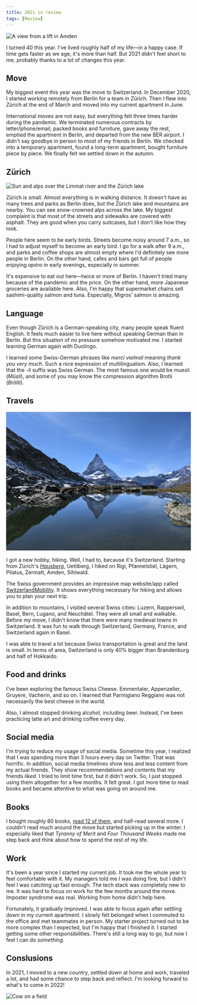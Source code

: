 ```yaml
---
title: 2021 in review
tags: [Review]
---
```


![A view from a lift in Amden](/images/2021-amden-lift.jpg)

I turned 40 this year. I've lived roughly half of my life—in a happy case. If time gets faster as we age, it's more than half. But 2021 didn't feel short to me, probably thanks to a lot of changes this year.

## Move

My biggest event this year was the move to Switzerland. In December 2020, I started working remotely from Berlin for a team in Zürich. Then I flew into Zürich at the end of March and moved into my current apartment in June.

International moves are not easy, but everything felt three times harder during the pandemic. We terminated numerous contracts by letter/phone/email, packed books and furniture, gave away the rest, emptied the apartment in Berlin, and departed from the new BER airport. I didn't say goodbye in person to most of my friends in Berlin. We checked into a temporary apartment, found a long-term apartment, bought furniture piece by piece. We finally felt we settled down in the autumn.

## Zürich

![Sun and alps over the Limmat river and the Zürich lake](/images/2021-zurich-limmat.jpg)

Zürich is small. Almost everything is in walking distance. It doesn't have as many trees and parks as Berlin does, but the Zürich lake and mountains are nearby. You can see snow-crowned alps across the lake. My biggest complaint is that most of the streets and sidewalks are covered with asphalt. They are good when you carry suitcases, but I don't like how they look.

People here seem to be early birds. Streets become noisy around 7 a.m., so I had to adjust myself to become an early bird. I go for a walk after 9 a.m., and parks and coffee shops are almost empty where I'd definitely see more people in Berlin. On the other hand, cafes and bars get full of people enjoying _apéro_ in early evenings, especially in summer.

It's expensive to eat out here—twice or more of Berlin. I haven't tried many because of the pandemic and the price. On the other hand, more Japanese groceries are available here. Also, I'm happy that supermarket chains sell sashimi-quality salmon and tuna. Especially, Migros' salmon is amazing.

## Language

Even though Zürich is a German-speaking city, many people speak fluent English. It feels much easier to live here without speaking German than in Berlin. But this situation of no pressure somehow motivated me. I started learning German again with Duolingo.

I learned some Swiss-German phrases like _merci vielmal_ meaning _thank you very much_. Such a nice expression of multilingualism. Also, I learned that the _-li_ suffix was Swiss German. The most famous one would be muesli (_Müsli_), and some of you may know the compression algorithm Brotli (_Brötli_).

## Travels

![Matterhorn and its reflection on a lake](/images/2021-matterhorn.jpg)

I got a new hobby, hiking. Well, I had to, because it's Switzerland. Starting from Zürich's [_Hausberg_](https://en.wikipedia.org/wiki/Hausberg), Uetliberg, I hiked on Rigi, Pfannelstiel, Lägern, Pilatus, Zermatt, Amden, Sihlwald.

The Swiss government provides an impressive map website/app called [SwitzerlandMobility](https://www.schweizmobil.ch/en/hiking-in-switzerland.html). It shows everything necessary for hiking and allows you to plan your next trip.

In addition to mountains, I visited several Swiss cities: Luzern, Rapperswil, Basel, Bern, Lugano, and Neuchâtel. They were all small and walkable. Before my move, I didn't know that there were many medieval towns in Switzerland. It was fun to walk through Switzerland, Germany, France, and Switzerland again in Basel.

I was able to travel a lot because Swiss transportation is great and the land is small. In terms of area, Switzerland is only 40% bigger than Brandenburg and half of Hokkaido.

## Food and drinks

I've been exploring the famous Swiss Cheese. Emmentaler, Appenzeller, Gruyere, Vacherin, and so on. I learned that Parmigiano Reggiano was not necessarily the best cheese in the world.

Also, I almost stopped drinking alcohol, including beer. Instead, I've been practicing latte art and drinking coffee every day.

## Social media

I'm trying to reduce my usage of social media. Sometime this year, I realized that I was spending more than 3 hours every day on Twitter. That was horrific. In addition, social media timelines show less and less content from my actual friends. They show recommendations and contents that my friends _liked_. I tried to limit time first, but it didn't work. So, I just stopped using them altogether for a few months. It felt great. I got more time to read books and became attentive to what was going on around me.

## Books

I bought roughly 60 books, [read 12 of them](https://www.goodreads.com/user/year_in_books/2021/57764964), and half-read several more. I couldn't read much around the move but started picking up in the winter. I especially liked that _Tyranny of Merit_ and _Four Thousand Weeks_ made me step back and think about how to spend the rest of my life.

## Work

It's been a year since I started my current job. It took me the whole year to feel comfortable with it. My managers told me I was doing fine, but I didn't feel I was catching up fast enough. The tech stack was completely new to me. It was hard to focus on work for the few months around the move. Imposter syndrome was real. Working from home didn't help here.

Fortunately, it gradually improved. I was able to focus again after settling down in my current apartment. I slowly felt belonged when I commuted to the office and met teammates in person. My starter project turned out to be more complex than I expected, but I'm happy that I finished it. I started getting some other responsibilities. There's still a long way to go, but now I feel I can do _something_.

## Conslusions

In 2021, I moved to a new country, settled down at home and work, traveled a lot, and had some chance to step back and reflect. I'm looking forward to what's to come in 2022!

![Cow on a field](/images/2021-cow.jpg)
